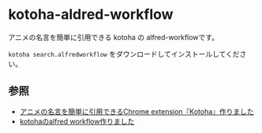 # kotoha-aldred-workflow

アニメの名言を簡単に引用できる kotoha の alfred-workflowです。

`kotoha search.alfredworkflow` をダウンロードしてインストールしてください。

## 参照

- [アニメの名言を簡単に引用できるChrome extension『Kotoha』作りました](http://konifar.hatenablog.com/entry/2015/07/24/014613)
- [kotohaのalfred workflow作りました](http://motida-japan.hatenablog.com/entry/2018/01/22/183000)
